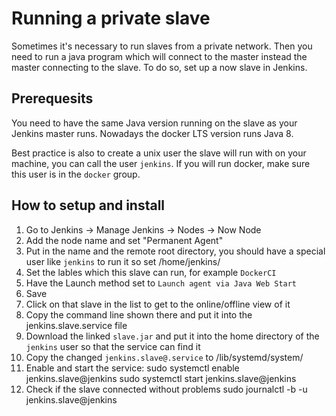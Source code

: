# Running a private slave

Sometimes it's necessary to run slaves from a private network. Then you need to run a java program which will connect to the master instead the master connecting to the slave. To do so, set up a now slave in Jenkins.

## Prerequesits

You need to have the same Java version running on the slave as your Jenkins master runs. Nowadays the docker LTS version runs Java 8.

Best practice is also to create a unix user the slave will run with on your machine, you can call the user `jenkins`. If you will run docker, make sure this user is in the `docker` group.

## How to setup and install

1. Go to Jenkins -> Manage Jenkins -> Nodes -> Now Node
2. Add the node name and set "Permanent Agent"
3. Put in the name and the remote root directory, you should have a special user like `jenkins` to run it so set /home/jenkins/
4. Set the lables which this slave can run, for example `DockerCI`
5. Have the Launch method set to `Launch agent via Java Web Start`
6. Save
7. Click on that slave in the list to get to the online/offline view of it
8. Copy the command line shown there and put it into the jenkins.slave.service file
9. Download the linked `slave.jar` and put it into the home directory of the `jenkins` user so that the service can find it
10. Copy the changed `jenkins.slave@.service` to /lib/systemd/system/
11. Enable and start the service:
    sudo systemctl enable jenkins.slave@jenkins
    sudo systemctl start jenkins.slave@jenkins
12. Check if the slave connected without problems
    sudo journalctl -b -u jenkins.slave@jenkins
